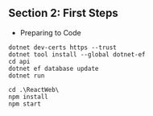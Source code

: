 ## Section 2: First Steps
* Preparing to Code
```
dotnet dev-certs https --trust
dotnet tool install --global dotnet-ef
cd api
dotnet ef database update
dotnet run

cd .\ReactWeb\
npm install
npm start
```